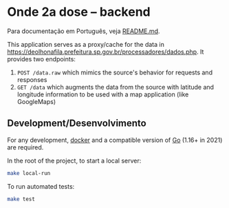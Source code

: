 # Onde 2a dose – backend

Para documentação em Português, veja [README.md](./README.md).

This application serves as a proxy/cache for the data in https://deolhonafila.prefeitura.sp.gov.br/processadores/dados.php.
It provides two endpoints:
1. `POST /data.raw` which mimics the source's behavior for requests and responses
2. `GET /data` which augments the data from the source with latitude and longitude information to be used with a map application (like GoogleMaps)

## Development/Desenvolvimento

For any development, [docker](https://www.docker.com) and a compatible version of [Go](https://golang.org/) (1.16+ in 2021) are required.

In the root of the project, to start a local server:

```bash
make local-run
```

To run automated tests:

```bash
make test
```

